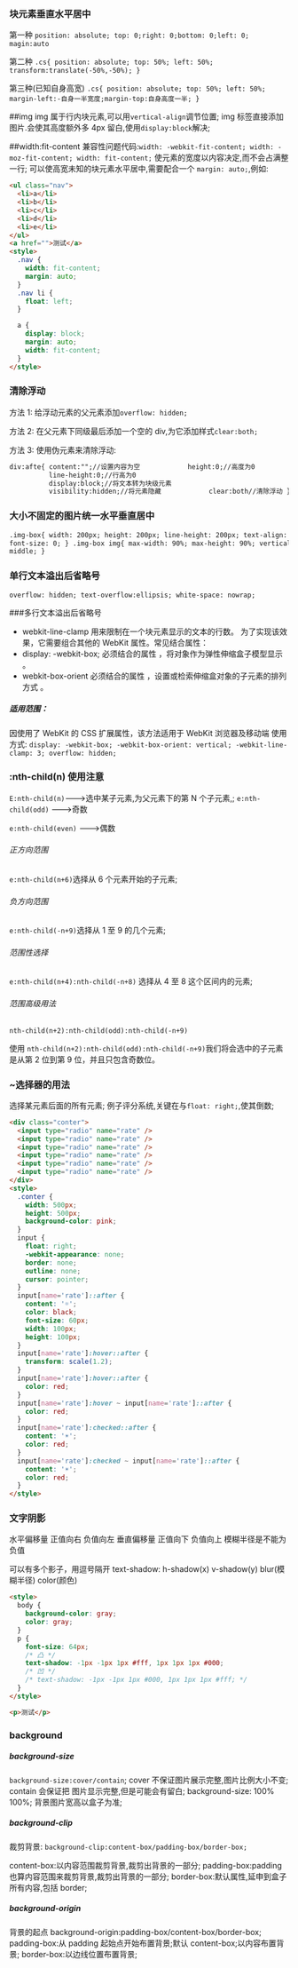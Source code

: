 ### 块元素垂直水平居中

第一种
`position: absolute; top: 0;right: 0;bottom: 0;left: 0; magin:auto`

第二种
`.cs{ position: absolute; top: 50%; left: 50%; transform:translate(-50%,-50%); }`

第三种(已知自身高宽)
`.cs{ position: absolute; top: 50%; left: 50%; margin-left:-自身一半宽度;margin-top:自身高度一半; }`

##img
img 属于行内块元素,可以用`vertical-align`调节位置;
img 标签直接添加图片.会使其高度额外多 4px 留白,使用`display:block`解决;

##width:fit-content
兼容性问题代码:`width: -webkit-fit-content; width: -moz-fit-content; width: fit-content;`
使元素的宽度以内容决定,而不会占满整一行;
可以使高宽未知的块元素水平居中,需要配合一个 `margin: auto;`,例如:

```html
<ul class="nav">
  <li>a</li>
  <li>b</li>
  <li>c</li>
  <li>d</li>
  <li>e</li>
</ul>
<a href="">测试</a>
<style>
  .nav {
    width: fit-content;
    margin: auto;
  }
  .nav li {
    float: left;
  }

  a {
    display: block;
    margin: auto;
    width: fit-content;
  }
</style>
```

### 清除浮动

方法 1:
给浮动元素的父元素添加`overflow: hidden;`

方法 2:
在父元素下同级最后添加一个空的 div,为它添加样式`clear:both;`

方法 3:
使用伪元素来清除浮动:

```html
div:afte{ content:"";//设置内容为空 　　　　　　 height:0;//高度为0
　　　　　　line-height:0;//行高为0
　　　　　　display:block;//将文本转为块级元素
　　　　　　visibility:hidden;//将元素隐藏 　　　　　　 clear:both//清除浮动 }
```

### 大小不固定的图片统一水平垂直居中

```html
.img-box{ width: 200px; height: 200px; line-height: 200px; text-align: center;
font-size: 0; } .img-box img{ max-width: 90%; max-height: 90%; vertical-align:
middle; }
```

### 单行文本溢出后省略号

`overflow: hidden; text-overflow:ellipsis; white-space: nowrap;`

###多行文本溢出后省略号

- webkit-line-clamp 用来限制在一个块元素显示的文本的行数。 为了实现该效果，它需要组合其他的 WebKit 属性。常见结合属性：
- display: -webkit-box; 必须结合的属性 ，将对象作为弹性伸缩盒子模型显示 。
- webkit-box-orient 必须结合的属性 ，设置或检索伸缩盒对象的子元素的排列方式 。

##### 适用范围：

因使用了 WebKit 的 CSS 扩展属性，该方法适用于 WebKit 浏览器及移动端
使用方式:
`display: -webkit-box; -webkit-box-orient: vertical; -webkit-line-clamp: 3; overflow: hidden;`

### :nth-child(n) 使用注意

`E:nth-child(n)`--->选中某子元素,为父元素下的第 N 个子元素,;
`e:nth-child(odd)` --->奇数

`e:nth-child(even)` --->偶数

###### 正方向范围

`e:nth-child(n+6)`选择从 6 个元素开始的子元素;

###### 负方向范围

`e:nth-child(-n+9)`选择从 1 至 9 的几个元素;

###### 范围性选择

`e:nth-child(n+4):nth-child(-n+8)` 选择从 4 至 8 这个区间内的元素;

###### 范围高级用法

`nth-child(n+2):nth-child(odd):nth-child(-n+9)`

使用 `nth-child(n+2):nth-child(odd):nth-child(-n+9)`我们将会选中的子元素是从第 2 位到第 9 位，并且只包含奇数位。

### ~选择器的用法

选择某元素后面的所有元素;
例子评分系统,关键在与`float: right;`,使其倒数;

```html
<div class="conter">
  <input type="radio" name="rate" />
  <input type="radio" name="rate" />
  <input type="radio" name="rate" />
  <input type="radio" name="rate" />
  <input type="radio" name="rate" />
  <input type="radio" name="rate" />
</div>
<style>
  .conter {
    width: 500px;
    height: 500px;
    background-color: pink;
  }
  input {
    float: right;
    -webkit-appearance: none;
    border: none;
    outline: none;
    cursor: pointer;
  }
  input[name='rate']::after {
    content: '☼';
    color: black;
    font-size: 60px;
    width: 100px;
    height: 100px;
  }
  input[name='rate']:hover::after {
    transform: scale(1.2);
  }
  input[name='rate']:hover::after {
    color: red;
  }
  input[name='rate']:hover ~ input[name='rate']::after {
    color: red;
  }
  input[name='rate']:checked::after {
    content: '☀';
    color: red;
  }
  input[name='rate']:checked ~ input[name='rate']::after {
    content: '☀';
    color: red;
  }
</style>
```

### 文字阴影

水平偏移量 正值向右 负值向左 垂直偏移量 正值向下 负值向上 模糊半径是不能为负值

可以有多个影子，用逗号隔开
text-shadow: h-shadow(x) v-shadow(y) blur(模糊半径) color(颜色)

```html
<style>
  body {
    background-color: gray;
    color: gray;
  }
  p {
    font-size: 64px;
    /* 凸 */
    text-shadow: -1px -1px 1px #fff, 1px 1px 1px #000;
    /* 凹 */
    /* text-shadow: -1px -1px 1px #000, 1px 1px 1px #fff; */
  }
</style>

<p>测试</p>
```

### background

##### background-size

`background-size:cover/contain`;
cover 不保证图片展示完整,图片比例大小不变;
contain 会保证把 图片显示完整,但是可能会有留白;
background-size: 100% 100%; 背景图片宽高以盒子为准;

##### background-clip

裁剪背景:
`background-clip:content-box/padding-box/border-box;`

content-box:以内容范围裁剪背景,裁剪出背景的一部分;
padding-box:padding 也算内容范围来裁剪背景,裁剪出背景的一部分;
border-box:默认属性,延申到盒子所有内容,包括 border;

##### background-origin

背景的起点
background-origin:padding-box/content-box/border-box;
padding-box:从 padding 起始点开始布置背景;默认
content-box;以内容布置背景;
border-box:以边线位置布置背景;
